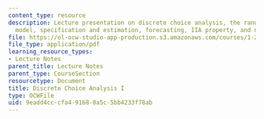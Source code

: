 ```yaml
---
content_type: resource
description: Lecture presentation on discrete choice analysis, the random utility
  model, specification and estimation, forecasting, IIA property, and nested logit.
file: https://ol-ocw-studio-app-production.s3.amazonaws.com/courses/1-201j-transportation-systems-analysis-demand-and-economics-fall-2008/9eadd4cccfa491680a5c5bb4233f78ab_MIT1_201JF08_lec03.pdf
file_type: application/pdf
learning_resource_types:
- Lecture Notes
parent_title: Lecture Notes
parent_type: CourseSection
resourcetype: Document
title: Discrete Choice Analysis I
type: OCWFile
uid: 9eadd4cc-cfa4-9168-0a5c-5bb4233f78ab
---
```

